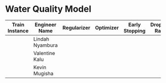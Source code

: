 # Water Quality Model
| **Train Instance** | **Engineer Name** | **Regularizer** | **Optimizer** | **Early Stopping** | **Dropout Rate** | **Accuracy** | **F1 Score** | **Recall** | **Precision** |
|--------------------|-------------------|-----------------|---------------|--------------------|------------------|--------------|--------------|------------|---------------|
|                    | Lindah Nyambura   |                 |               |                    |                  |              |              |            |               |
|                    | Valentine Kalu    |                 |               |                    |                  |              |              |            |               |
|                    | Kevin Mugisha     |                 |               |                    |                  |              |              |            |               |
